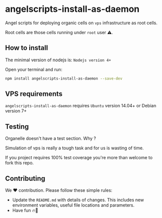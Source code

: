 # angelscripts-install-as-daemon

Angel scripts for deploying organic cells on `vps` infrastructure as root cells.

Root cells are those cells running under `root` user :warning:.

## How to install

The minimal version of nodejs is: `Nodejs version 4+`

Open your terminal and run:

```bash
npm install angelscripts-install-as-daemon --save-dev
```

## VPS requirements

`angelscripts-install-as-daemon` requires `Ubuntu` version 14.04+ or Debian version 7+

## Testing

Organelle doesn't have a test section. Why ?

Simulation of vps is really a tough task and for us is wasting of time.

If you project requires 100% test coverage you're more than welcome to fork this repo.

## Contributing

We :hearts: contribution. Please follow these simple rules: 

- Update the `README.md` with details of changes. This includes new environment variables, useful file locations and parameters.
- Have fun :fire::dizzy: